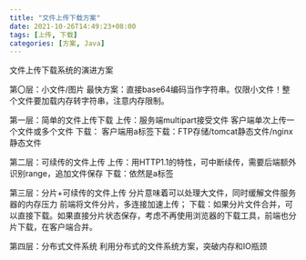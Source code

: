 ```yaml
---
title: "文件上传下载方案"
date: 2021-10-26T14:49:23+08:00
tags: [上传, 下载]
categories: [方案, Java]
---
```


文件上传下载系统的演进方案

第〇层：小文件/图片
最快方案：直接base64编码当作字符串。仅限小文件！整个文件要加载内存转字符串，注意内存限制。

第一层：简单的文件上传下载
上传：服务端multipart接受文件
客户端单次上传一个文件或多个文件
下载：
客户端用a标签下载：FTP存储/tomcat静态文件/nginx静态文件

第二层：可续传的文件上传
上传：用HTTP1.1的特性，可中断续传，需要后端额外识别range，追加文件保存
下载：依然是a标签

第三层：分片+可续传的文件上传
分片意味着可以处理大文件，同时缓解文件服务器的内存压力
前端将文件分片，多连接加速上传；
下载：如果分片文件合并，可以直接下载。如果直接分片状态保存，考虑不再使用浏览器的下载工具，前端也分片下载，在客户端合并。

第四层：分布式文件系统
利用分布式的文件系统方案，突破内存和IO瓶颈
